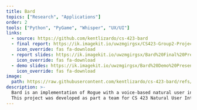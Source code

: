 ```yaml
---
title: Bard
topics: ["Research", "Applications"]
order: 2
tools: ["Python", "PyGame", "Whisper", "UX/UI"]
links:
  - source: https://github.com/kentlizardo/cs-423-bard
  - final report: https://ik.imagekit.io/uwzmgirgsx/CS423-Group2-Project-04-Final-Report.docx?updatedAt=1742537510333
    icon_override: fas fa-download
  - report slides: https://ik.imagekit.io/uwzmgirgsx/Bard%20Final%20Presentation.pptx?updatedAt=1742537816785
    icon_override: fas fa-download
  - demo slides: https://ik.imagekit.io/uwzmgirgsx/Bard%20Demo%20Presentation.pptx?updatedAt=1742538821872
    icon_override: fas fa-download
image:
  path: https://raw.githubusercontent.com/kentlizardo/cs-423-bard/refs/heads/main/screenshot.png
description: >-
  Bard is an implementation of Rogue with a voice-based natural user interface.
  This project was developed as part a team for CS 423 Natural User Interactions. User studies and testing were used to design and improve the guided voice controls and commands.
---
```

